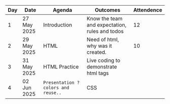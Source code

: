 |   Day|   Date    | Agenda                     |Outcomes      | Attendence                   
|------|-----------|-------------------------------|-----------------|----------
|1      | 27 May 2025   |Introduction               |Know the team and expectation, rules and todos   | 12
|2      | 29 May 2025   |HTML |Need of html, why was it created.| 10
|3     | 31 May 2025|  HTML Practice | Live coding to demonstrate html tags | 
|4      |  02 Jun 2025   |`Presentation ? colors and reuse..`| CSS  |
